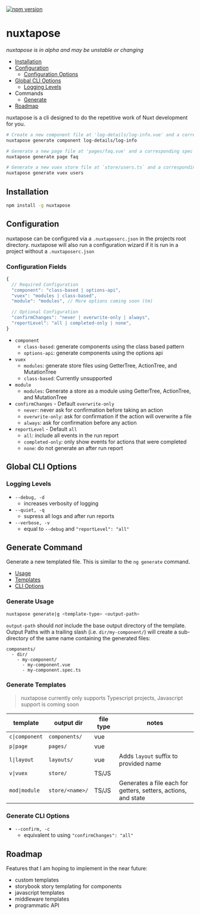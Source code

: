 [![npm version](https://badge.fury.io/js/nuxtapose.svg)](https://badge.fury.io/js/nuxtapose)

# nuxtapose

_nuxtapose is in alpha and may be unstable or changing_

- [Installation](#installation)
- [Configuration](#configuration)
  - [Configuration Options](#configuration-fields)
- [Global CLI Options](#global-cli-options)
  - [Logging Levels](#logging-levels)
- Commands
  - [Generate](#generate-command)
- [Roadmap](#roadmap)

nuxtapose is a cli designed to do the repetitive work of Nuxt development for you.

```sh
# Create a new component file at 'log-details/log-info.vue' and a corresponding spec file
nuxtapose generate component log-details/log-info

# Generate a new page file at 'pages/faq.vue' and a corresponding spec file
nuxtapose generate page faq

# Generate a new vuex store file at `store/users.ts` and a corresponding spec file
nuxtapose generate vuex users
```

## Installation

```sh
npm install -g nuxtapose
```

## Configuration

nuxtapose can be configured via a `.nuxtaposerc.json` in the projects root directory. nuxtapose will also run a configuration wizard if it is run in a project without a `.nuxtaposerc.json`

### Configuration Fields

```js
{
  // Required Configuration
  "component": "class-based | options-api",
  "vuex": "modules | class-based",
  "module": "modules", // More options coming soon (tm)

  // Optional Configuration
  "confirmChanges": "never | overwrite-only | always",
  "reportLevel": "all | completed-only | none",
}
```

- `component`
  - `class-based`: generate components using the class based pattern
  - `options-api`: generate components using the options api
- `vuex`
  - `modules`: generate store files using GetterTree, ActionTree, and MutationTree
  - `class-based`: Currently unsupported
- `module`
  - `modules`: Generate a store as a module using GetterTree, ActionTree, and MutationTree
- `confirmChanges` - Default `overwrite-only`
  - `never`: never ask for confirmation before taking an action
  - `overwrite-only`: ask for confirmation if the action will overwrite a file
  - `always`: ask for confirmation before any action
- `reportLevel` - Default `all`
  - `all`: include all events in the run report
  - `completed-only`: only show events for actions that were completed
  - `none`: do not generate an after run report

## Global CLI Options

### Logging Levels

- `--debug, -d`
  - increases verbosity of logging
- `--quiet, -q`
  - supress all logs and after run reports
- `--verbose, -v`
  - equal to  `--debug` and `"reportLevel": "all"`

## Generate Command

Generate a new templated file. This is similar to the `ng generate` command.

- [Usage](#generate-usage)
- [Templates](#generate-templates)
- [CLI Options](#generate-cli-options)

### Generate Usage

```sh
nuxtapose generate|g <template-type> <output-path>
```

`output-path` should *not* include the base output directory of the template. Output Paths with a trailing slash (i.e. `dir/my-component/`) will create a sub-directory of the same name containing the generated files:

```
components/
  - dir/
    - my-component/
      - my-component.vue
      - my-component.spec.ts
```

### Generate Templates

> nuxtapose currently only supports Typescript projects, Javascript support is coming soon

| template    | output dir      | file type | notes                                                          |
|-------------|-----------------|-----------|----------------------------------------------------------------|
| `c\|component` | `components/`   | vue       |                                                                |
| `p\|page`      | `pages/`        | vue       |                                                                |
| `l\|layout`    | `layouts/`      | vue       | Adds `layout` suffix to provided name                          |
| `v\|vuex`      | `store/`        | TS/JS     |                                                                |
| `mod\|module`    | `store/<name>/` | TS/JS     | Generates a file each for getters, setters, actions, and state |

### Generate CLI Options

- `--confirm, -c`
  - equivalent to using `"confirmChanges": "all"`


## Roadmap

Features that I am hoping to implement in the near future:

- custom templates
- storybook story templating for components
- javascript templates
- middleware templates
- programmatic API